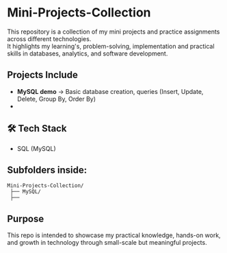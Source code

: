 # Mini-Projects-Collection

This repository is a collection of my mini projects and practice assignments across different technologies.  
It highlights my learning's, problem-solving, implementation and practical skills in databases, analytics, and software development.  

## Projects Include
- **MySQL demo** → Basic database creation, queries (Insert, Update, Delete, Group By, Order By)  
- 

## 🛠 Tech Stack
- SQL (MySQL)  


## Subfolders inside:
```
Mini-Projects-Collection/
 ├── MySQL/
 ├── 
```

## Purpose
This repo is intended to showcase my practical knowledge, hands-on work, and growth in technology through small-scale but meaningful projects.
